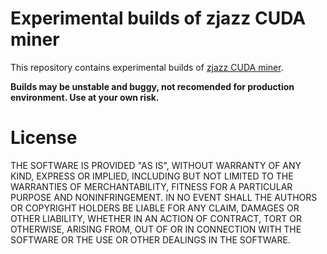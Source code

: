 # Experimental builds of zjazz CUDA miner #

This repository contains experimental builds of [zjazz CUDA miner](https://github.com/zjazz/zjazz_cuda_miner).

**Builds may be unstable and buggy, not recomended for production environment. Use at your own risk.**

# License #

THE SOFTWARE IS PROVIDED "AS IS", WITHOUT WARRANTY OF ANY KIND, EXPRESS OR IMPLIED, INCLUDING BUT NOT LIMITED TO THE WARRANTIES OF MERCHANTABILITY, FITNESS FOR A PARTICULAR PURPOSE AND NONINFRINGEMENT. IN NO EVENT SHALL THE AUTHORS OR COPYRIGHT HOLDERS BE LIABLE FOR ANY CLAIM, DAMAGES OR OTHER LIABILITY, WHETHER IN AN ACTION OF CONTRACT, TORT OR OTHERWISE, ARISING FROM, OUT OF OR IN CONNECTION WITH THE SOFTWARE OR THE USE OR OTHER DEALINGS IN THE SOFTWARE.


